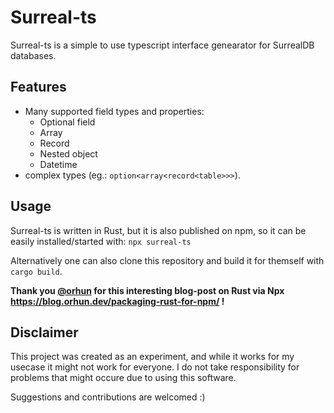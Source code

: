 # Surreal-ts
Surreal-ts is a simple to use typescript interface genearator for SurrealDB databases.

## Features
- Many supported field types and properties:
  - Optional field
  - Array
  - Record
  - Nested object
  - Datetime
- complex types (eg.: `option<array<record<table>>>`).


## Usage
Surreal-ts is written in Rust, but it is also published on npm, so it can be easily installed/started with: ```npx surreal-ts```

Alternatively one can also clone this repository and build it for themself with ```cargo build```.

**Thank you [@orhun](https://github.com/orhun) for this interesting blog-post on Rust via Npx https://blog.orhun.dev/packaging-rust-for-npm/ !**

## Disclaimer
This project was created as an experiment, and while it works for my usecase it might not work for everyone. I do not take responsibility for problems that might occure due to using this software.

Suggestions and contributions are welcomed :)